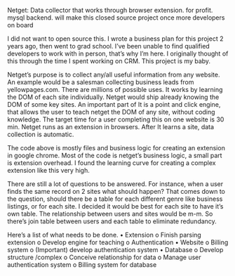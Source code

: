 Netget:
 Data collector that works through browser extension.  for profit.  mysql backend.  will make this closed source project once more developers on board



I did not want to open source this.  I wrote a business plan for this project 2 years ago, then went to grad school.  I’ve been unable to find qualified developers to work with in person, that’s why I’m here.  I originally thought of this through the time I spent working on CRM.  This project is my baby.

Netget’s purpose is to collect any/all useful information from any website.  An example would be a salesman collecting business leads from yellowpages.com.  There are millions of possible uses.  It works by learning the DOM of each site individually.  Netget would ship already knowing the DOM of some key sites.  An important part of It is a point and click engine, that allows the user to teach netget the DOM of any site, without coding knowledge.  The target time for a user completing this on one website is 30 min.  Netget runs as an extension in browsers.  After It learns a site, data collection is automatic.  

The code above is mostly files and business logic for creating an extension in google chrome.  Most of the code is netget’s business logic, a small part is extension overhead.  I found the learning curve for creating a complex extension like this very high.  

There are still a lot of questions to be answered.  For instance, when a user finds the same record on 2 sites what should happen?  That comes down to the question, should there be a table for each different genre like business listings, or for each site.  I decided it would be best for each site to have it’s own table.  The relationship between users and sites would be m-m.  So there’s join table between users and each table to eliminate redundancy.  

Here’s a list of what needs to be done.
•	Extension 
o	Finish parsing extension
o	Develop engine for teaching 
o	Authentication
•	Website
o	Billing system 
o	(Important) develop authentication system 
•	Database
o	Develop structure /complex
o	Conceive relationship for data 
o	Manage user authentication system 
o	Billing system for database


